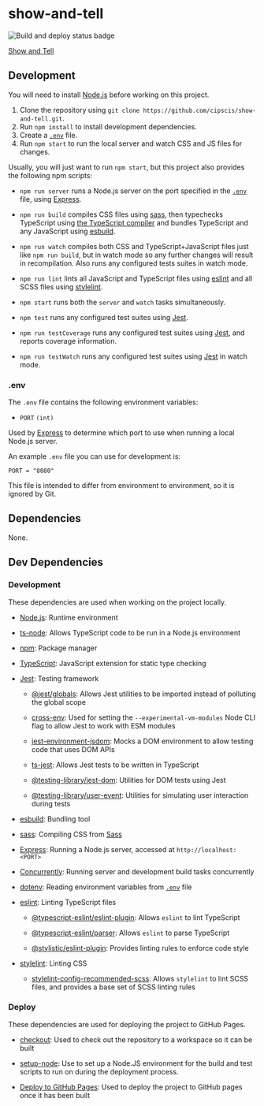 # show-and-tell

![Build and deploy status badge](https://github.com/cipscis/show-and-tell/actions/workflows/build-and-deploy.yml/badge.svg)

[Show and Tell](https://cipscis.github.io/show-and-tell/)

## Development

You will need to install [Node.js](https://nodejs.org/en/) before working on this project.

1. Clone the repository using `git clone https://github.com/cipscis/show-and-tell.git`.
2. Run `npm install` to install development dependencies.
3. Create a [`.env`](#env) file.
4. Run `npm start` to run the local server and watch CSS and JS files for changes.

Usually, you will just want to run `npm start`, but this project also provides the following npm scripts:

* `npm run server` runs a Node.js server on the port specified in the [`.env`](#env) file, using [Express](https://expressjs.com/).

* `npm run build` compiles CSS files using [sass](https://www.npmjs.com/package/sass), then typechecks TypeScript using [the TypeScript compiler](https://www.typescriptlang.org/docs/handbook/compiler-options.html) and bundles TypeScript and any JavaScript using [esbuild](https://esbuild.github.io/).

* `npm run watch` compiles both CSS and TypeScript+JavaScript files just like `npm run build`, but in watch mode so any further changes will result in recompilation. Also runs any configured tests suites in watch mode.

* `npm run lint` lints all JavaScript and TypeScript files using [eslint](https://www.npmjs.com/package/eslint) and all SCSS files using [stylelint](https://www.npmjs.com/package/stylelint).

* `npm start` runs both the `server` and `watch` tasks simultaneously.

* `npm test` runs any configured test suites using [Jest](https://jestjs.io/).
* `npm run testCoverage` runs any configured test suites using [Jest](https://jestjs.io/), and reports coverage information.
* `npm run testWatch` runs any configured test suites using [Jest](https://jestjs.io/) in watch mode.

### .env

The `.env` file contains the following environment variables:

* `PORT` `(int)`

Used by [Express](https://expressjs.com/) to determine which port to use when running a local Node.js server.

An example `.env` file you can use for development is:

```
PORT = "8080"
```

This file is intended to differ from environment to environment, so it is ignored by Git.

## Dependencies

None.

## Dev Dependencies

### Development

These dependencies are used when working on the project locally.

* [Node.js](https://nodejs.org/en/): Runtime environment

* [ts-node](https://typestrong.org/ts-node/): Allows TypeScript code to be run in a Node.js environment

* [npm](https://www.npmjs.com/): Package manager

* [TypeScript](https://www.typescriptlang.org/): JavaScript extension for static type checking

* [Jest](https://jestjs.io/): Testing framework

	* [@jest/globals](https://www.npmjs.com/package/@jest/globals): Allows Jest utilities to be imported instead of polluting the global scope

	* [cross-env](https://www.npmjs.com/package/cross-env): Used for setting the `--experimental-vm-modules` Node CLI flag to allow Jest to work with ESM modules

	* [jest-environment-jsdom](https://www.npmjs.com/package/jest-environment-jsdom): Mocks a DOM environment to allow testing code that uses DOM APIs

	* [ts-jest](https://kulshekhar.github.io/ts-jest/docs/): Allows Jest tests to be written in TypeScript

	* [@testing-library/jest-dom](https://testing-library.com/docs/ecosystem-jest-dom/): Utilities for DOM tests using Jest

	* [@testing-library/user-event](https://testing-library.com/docs/user-event/intro/): Utilities for simulating user interaction during tests

* [esbuild](https://esbuild.github.io/): Bundling tool

* [sass](https://www.npmjs.com/package/sass): Compiling CSS from [Sass](https://sass-lang.com/)

* [Express](https://expressjs.com/): Running a Node.js server, accessed at `http://localhost:<PORT>`

* [Concurrently](https://www.npmjs.com/package/concurrently): Running server and development build tasks concurrently

* [dotenv](https://www.npmjs.com/package/dotenv): Reading environment variables from [`.env`](#env) file

* [eslint](https://www.npmjs.com/package/eslint): Linting TypeScript files

	* [@typescript-eslint/eslint-plugin](https://www.npmjs.com/package/@typescript-eslint/eslint-plugin): Allows `eslint` to lint TypeScript

	* [@typescript-eslint/parser](https://www.npmjs.com/package/@typescript-eslint/parser): Allows `eslint` to parse TypeScript

	* [@stylistic/eslint-plugin](https://eslint.style/): Provides linting rules to enforce code style

* [stylelint](https://www.npmjs.com/package/stylelint): Linting CSS

	* [stylelint-config-recommended-scss](https://www.npmjs.com/package/stylelint-config-recommended-scss): Allows `stylelint` to lint SCSS files, and provides a base set of SCSS linting rules

### Deploy

These dependencies are used for deploying the project to GitHub Pages.

* [checkout](https://github.com/marketplace/actions/checkout): Used to check out the repository to a workspace so it can be built

* [setup-node](https://github.com/marketplace/actions/setup-node-js-environment): Use to set up a Node.JS environment for the build and test scripts to run on during the deployment process.

* [Deploy to GitHub Pages](https://github.com/marketplace/actions/deploy-to-github-pages): Used to deploy the project to GitHub pages once it has been built
